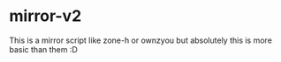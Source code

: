 # mirror-v2
This is a mirror script like zone-h or ownzyou but absolutely this is more basic than them :D
